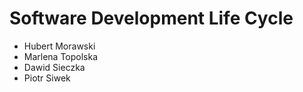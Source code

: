 # Software Development Life Cycle

* Hubert Morawski
* Marlena Topolska
* Dawid Sieczka
* Piotr Siwek
